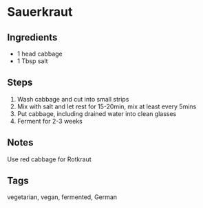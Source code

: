 # Sauerkraut

## Ingredients

* 1 head cabbage
* 1 Tbsp salt 

## Steps

1. Wash cabbage and cut into small strips
2. Mix with salt and let rest for 15-20min, mix at least every 5mins
3. Put cabbage, including drained water into clean glasses
4. Ferment for 2-3 weeks

## Notes

Use red cabbage for Rotkraut

## Tags
vegetarian, vegan, fermented, German
